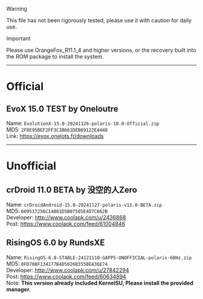 > [!WARNING]
> This file has not been rigorously tested, please use it with caution for daily use.

> [!IMPORTANT]
> Please use OrangeFox_R11.1_4 and higher versions, or the recovery built into the ROM package to install the system.

--------------------------------

# Official

## EvoX 15.0 TEST by Oneloutre
Name: `EvolutionX-15.0-20241126-polaris-10.0-Official.zip`  
MD5: `2F8E95BEF2FF3C3B661DEB69122E4448`  
Link: https://evox.onelots.fr/downloads  

--------------------------------

# Unofficial  

## crDroid 11.0 BETA by 没空的人Zero
Name: `crDroidAndroid-15.0-20241127-polaris-v11.0-BETA.zip`  
MD5: `609517256C14881D5B07505E4D7C662B`  
Developer: http://www.coolapk.com/u/2436868  
Post: https://www.coolapk.com/feed/61004846  

## RisingOS 6.0 by RundsXE
Name: `RisingOS-6.0-STABLE-24121110-GAPPS-UNOFFICIAL-polaris-60Hz.zip`  
MD5: `0FD708F134177B4D5026B3558EA36E74`  
Developer: http://www.coolapk.com/u/27842294  
Post: https://www.coolapk.com/feed/60634894  
Note: **This version already included KernelSU, Please install the provided manager.**
